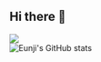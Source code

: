 ## Hi there 👋

<!--
**ejk0731/ejk0731** is a ✨ _special_ ✨ repository because its `README.md` (this file) appears on your GitHub profile.

Here are some ideas to get you started:

- 🔭 I’m currently working on ...
- 🌱 I’m currently learning ...
- 👯 I’m looking to collaborate on ...
- 🤔 I’m looking for help with ...
- 💬 Ask me about ...
- 📫 How to reach me: ...
- 😄 Pronouns: ...
- ⚡ Fun fact: ...
-->

<a href="mailto:hinaus12@gmail.com" target="_blank"><img src="https://img.shields.io/badge/hinaus12@gmail.com-EA4335?style=flat&logo=Gmail&logoColor=fff"/></a>
<br/>
![Eunji's GitHub stats](https://github-readme-stats.vercel.app/api?username=ejk0731&show_icons=true&theme=vue)
